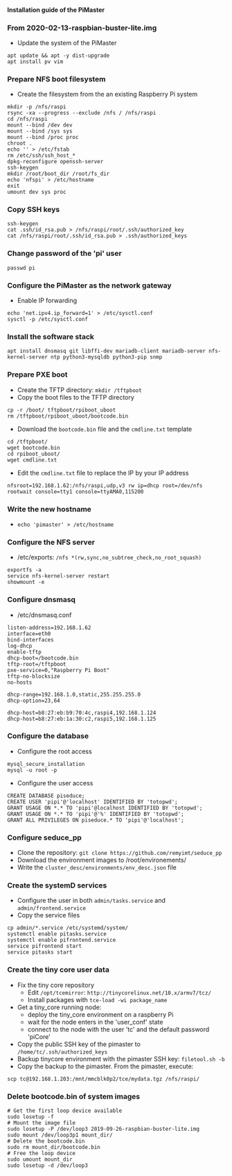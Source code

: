 #### Installation guide of the PiMaster
### From 2020-02-13-raspbian-buster-lite.img
* Update the system of the PiMaster
```
apt update && apt -y dist-upgrade
apt install pv vim
```

### Prepare NFS boot filesystem
* Create the filesystem from the an existing Raspberry Pi system
```
mkdir -p /nfs/raspi
rsync -xa --progress --exclude /nfs / /nfs/raspi
cd /nfs/raspi
mount --bind /dev dev
mount --bind /sys sys
mount --bind /proc proc
chroot .
echo '' > /etc/fstab
rm /etc/ssh/ssh_host_*
dpkg-reconfigure openssh-server
ssh-keygen
mkdir /root/boot_dir /root/fs_dir
echo 'nfspi' > /etc/hostname
exit
umount dev sys proc
```

### Copy SSH keys
```
ssh-keygen
cat .ssh/id_rsa.pub > /nfs/raspi/root/.ssh/authorized_key
cat /nfs/raspi/root/.ssh/id_rsa.pub > .ssh/authorized_keys
```

### Change password of the 'pi' user
```
passwd pi
```

### Configure the PiMaster as the network gateway
* Enable IP forwarding
```
echo 'net.ipv4.ip_forward=1' > /etc/sysctl.conf
sysctl -p /etc/sysctl.conf
```

### Install the software stack
```
apt install dnsmasq git libffi-dev mariadb-client mariadb-server nfs-kernel-server ntp python3-mysqldb python3-pip snmp
```

### Prepare PXE boot
* Create the TFTP directory: `mkdir /tftpboot`
* Copy the boot files to the TFTP directory
```
cp -r /boot/ tftpboot/rpiboot_uboot
rm /tftpboot/rpiboot_uboot/bootcode.bin
```
* Download the `bootcode.bin` file and the `cmdline.txt` template
```
cd /tftpboot/
wget bootcode.bin
cd rpiboot_uboot/
wget cmdline.txt
```
* Edit the `cmdline.txt` file to replace the IP by your IP address
```
nfsroot=192.168.1.62:/nfs/raspi,udp,v3 rw ip=dhcp root=/dev/nfs rootwait console=tty1 console=ttyAMA0,115200
```

### Write the new hostname
* `echo 'pimaster' > /etc/hostname`

### Configure the NFS server
* /etc/exports: `/nfs *(rw,sync,no_subtree_check,no_root_squash)`
```
exportfs -a
service nfs-kernel-server restart
showmount -e
```

### Configure dnsmasq
* /etc/dnsmasq.conf
```
listen-address=192.168.1.62
interface=eth0
bind-interfaces
log-dhcp
enable-tftp
dhcp-boot=/bootcode.bin
tftp-root=/tftpboot
pxe-service=0,"Raspberry Pi Boot"
tftp-no-blocksize
no-hosts

dhcp-range=192.168.1.0,static,255.255.255.0
dhcp-option=23,64

dhcp-host=b8:27:eb:b9:70:4c,raspi4,192.168.1.124
dhcp-host=b8:27:eb:1a:30:c2,raspi5,192.168.1.125
```

### Configure the database
* Configure the root access
```
mysql_secure_installation
mysql -u root -p
```
* Configure the user access
```
CREATE DATABASE piseduce;
CREATE USER 'pipi'@'localhost' IDENTIFIED BY 'totopwd';
GRANT USAGE ON *.* TO 'pipi'@localhost IDENTIFIED BY 'totopwd';
GRANT USAGE ON *.* TO 'pipi'@'%' IDENTIFIED BY 'totopwd';
GRANT ALL PRIVILEGES ON piseduce.* TO 'pipi'@'localhost';
```

### Configure seduce_pp
* Clone the repository: `git clone https://github.com/remyimt/seduce_pp`
* Download the environment images to /root/environements/
* Write the `cluster_desc/environments/env_desc.json` file

### Create the systemD services
* Configure the user in both `admin/tasks.service` and `admin/frontend.service`
* Copy the service files
```
cp admin/*.service /etc/systemd/system/
systemctl enable pitasks.service
systemctl enable pifrontend.service
service pifrontend start
service pitasks start
```

### Create the tiny core user data
* Fix the tiny core repository
  * Edit `/opt/tcemirror`: `http://tinycorelinux.net/10.x/armv7/tcz/`
  * Install packages with `tce-load -wi package_name`
* Get a tiny_core running node:
    - deploy the tiny_core environment on a raspberry Pi
    - wait for the node enters in the 'user_conf' state
    - connect to the node with the user 'tc' and the default password 'piCore'
* Copy the public SSH key of the pimaster to `/home/tc/.ssh/authorized_keys`
* Backup tinycore environment with the pimaster SSH key: `filetool.sh -b`
* Copy the backup to the pimaster. From the pimaster, execute:
```
scp tc@192.168.1.203:/mnt/mmcblk0p2/tce/mydata.tgz /nfs/raspi/
```

### Delete bootcode.bin of system images
```
# Get the first loop device available
sudo losetup -f
# Mount the image file
sudo losetup -P /dev/loop3 2019-09-26-raspbian-buster-lite.img
sudo mount /dev/loop3p1 mount_dir/
# Delete the bootcode.bin
sudo rm mount_dir/bootcode.bin
# Free the loop device
sudo umount mount_dir
sudo losetup -d /dev/loop3
```
